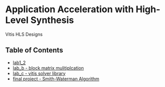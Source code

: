 # Application Acceleration with High-Level Synthesis

Vitis HLS Designs

## Table of Contents
- [lab1_2](https://github.com/CHIHCHIEH-LAI/HLS/tree/main/lab1_2)
- [lab_b - block matrix mulitiplcation](https://github.com/CHIHCHIEH-LAI/HLS/tree/main/block_matrix_multiplication)
- [lab_c - vitis solver library](https://github.com/CHIHCHIEH-LAI/HLS/tree/main/Vitis_Solver_Library)
- [final project - Smith-Waterman Algorithm]([https://github.com/CHIHCHIEH-LAI/HLS/tree/main/](https://github.co)m/CHIHCHIEH-LAI/HLS/tree/main/FP_SmithWaterman)
